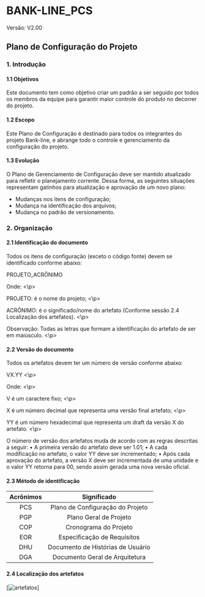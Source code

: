 # BANK-LINE_PCS

Versão: V2.00

## Plano de Configuração do Projeto

### 1. Introdução

#### 1.1	Objetivos
Este documento tem como objetivo criar um padrão a ser seguido por todos os membros da equipe para garantir maior controle do produto no decorrer do projeto.

#### 1.2	Escopo
Este Plano de Configuração é destinado para todos os integrantes do projeto Bank-line, e abrange todo o controle e gerenciamento da configuração do projeto.

#### 1.3	Evolução
O Plano de Gerenciamento de Configuração deve ser mantido atualizado para refletir o planejamento corrente. Dessa forma, as seguintes situações representam gatinhos para atualização e aprovação de um novo plano:
-	Mudanças nos itens de configuração;
-	Mudança na identificação dos arquivos;
-	Mudança no padrão de versionamento. 


### 2.	Organização

#### 2.1	Identificação do documento
Todos os itens de configuração (exceto o código fonte) devem se identificado conforme abaixo:
<p>
   PROJETO_ACRÔNIMO
   </p>

<p>
Onde:
  <\p>
<p>
PROJETO: é o nome do projeto;
  <\p>
<p>
ACRÔNIMO: é o significado/nome do artefato (Conforme sessão 2.4	Localização dos artefatos).
  <\p>
  
<p>  
Observação: Todas as letras que formam a identificação do artefato de ser em maiúsculo.
  <\p>
  
#### 2.2	Versão do documento
Todos os artefatos devem ter um número de versão conforme abaixo:
<p>
VX.YY
  <\p>

<p>
Onde:
  <\p>
<p>
V é um caractere fixo; 
  <\p>
<p>
X é um número decimal que representa uma versão final artefato;
  <\p>
<p>
YY é um número hexadecimal que representa um draft da versão X do artefato.
  <\p>
  
O número de versão dos artefatos muda de acordo com as regras descritas a seguir:
•	A primeira versão do artefato deve ser 1.01;
•	A cada modificação no artefato, o valor YY deve ser incrementado;
•	Após cada aprovação do artefato, a versão X deve ser incrementada de uma unidade e o valor YY retorna para 00, sendo assim gerada uma nova versão oficial.

#### 2.3	Método de identificação
| Acrônimos | Significado |
|:---------------:|:-----------:|
| PCS | Plano de Configuração do Projeto |
| PGP |     Plano Geral de Projeto   |
| COP |          Cronograma do Projeto    | 
| EOR | Especificação de Requisitos |
| DHU | Documento de Histórias de Usuário |
| DGA | Documento Geral de Arquitetura |

#### 2.4	Localização dos artefatos
[![artefatos](https://1drv.ms/i/s!ArQaYWQW1CGngrpYuxXXkEvbKwTXzg)]

